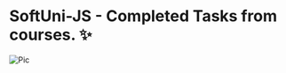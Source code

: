 # SoftUni-JS - Completed Tasks from courses. ✨
![Pic](https://i.pinimg.com/564x/18/ed/5d/18ed5d124d8fc70769fb0d8456966867.jpg)
